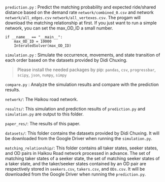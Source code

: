 `prediction.py` : Predict the matching probability and expected ride/shared distance based on the demand rate `network/combined_0.csv` and network `network/all_edges.csv` `network/all_vertexes.csv`. The progam will download the matching relationship at first. If you just want to run a simple network, you can set the  max_OD_ID a small number.

```
if __name__ == "__main__":
    max_OD_ID = 10000
    InteratedSolver(max_OD_ID)
```

`simulation.py` : Simulate the occurrence, movements, and state transition of each order based on the datasets provided by Didi Chuxing. 

> Please install the needed packages by pip: `pandas`, `csv`, `progressbar`, `scipy`, `json`, `numpy`, `simpy`

`compare.py` : Analyze the simulation results and compare with the prediction results.

`network/`: The Haikou road network.

`results/`: This simulation and prediction results of `prediction.py` and `simulation.py` are output to this folder.  

`paper_res/`: The results of this paper. 

`datasets/`: This folder contains the datasets provided by Didi Chuxing. It will be downloaded from the Google Driver when running the  `simulation.py`. 

`matching_relationship/`: This folder contains all taker states, seeker states, and OD pairs in Haikou Road network processed in advance. The set of matching taker states of a seeker state, the set of matching seeker states of a taker state, and the taker/seeker states contained by an OD pair are respectively stored in `seekers.csv`, `takers.csv`, and `ODs.csv`. It will be downloaded from the Google Driver when running the  `prediction.py`. 

